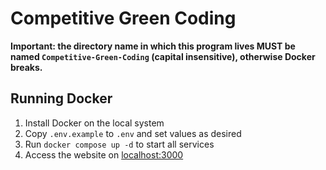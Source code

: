 # Competitive Green Coding
**Important: the directory name in which this program lives MUST be named `Competitive-Green-Coding` (capital insensitive), otherwise Docker breaks.**

## Running Docker
1. Install Docker on the local system
2. Copy `.env.example` to `.env` and set values as desired
3. Run `docker compose up -d` to start all services
4. Access the website on [localhost:3000](localhost:3000)
